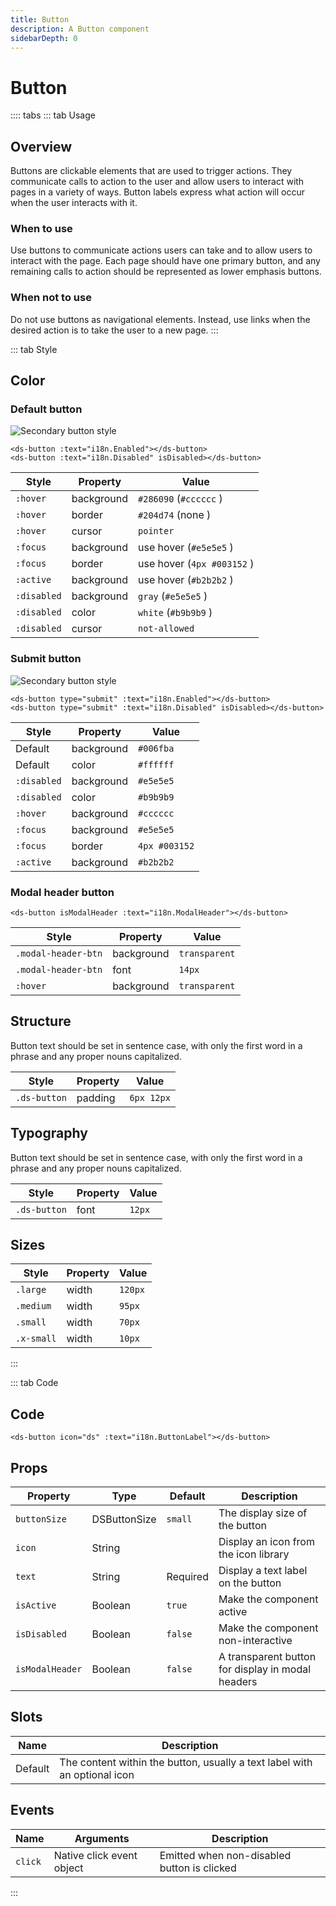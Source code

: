 ```yaml
---
title: Button
description: A Button component
sidebarDepth: 0
---
```


# Button

:::: tabs
::: tab Usage

## Overview

Buttons are clickable elements that are used to trigger actions. They communicate calls to action to the user and allow users to interact with pages in a variety of ways. Button labels express what action will occur when the user interacts with it.

### When to use

Use buttons to communicate actions users can take and to allow users to interact with the page. Each page should have one primary button, and any remaining calls to action should be represented as lower emphasis buttons.

### When not to use

Do not use buttons as navigational elements. Instead, use links when the desired action is to take the user to a new page.
:::

::: tab Style

## Color

### Default button

<img src="/images/guide/components/button/style-default-button.svg" class="zoomable" alt="Secondary button style" />

```vue
<ds-button :text="i18n.Enabled"></ds-button>
<ds-button :text="i18n.Disabled" isDisabled></ds-button>
```

| Style          | Property         | Value  |
| -------------- | ---------------- | --------- |
| `:hover`       | background | `#286090` (`#cccccc` <Badge type="warning" text="Proposed"></Badge>) |
| `:hover`  | border | `#204d74` (none <Badge type="warning" text="Proposed"></Badge>) |
| `:hover` | cursor | `pointer` |
| `:focus`       | background | use hover (`#e5e5e5` <Badge type="warning" text="Proposed"></Badge>) |
| `:focus`       | border           | use hover (`4px #003152` <Badge type="warning" text="Proposed"></Badge>)  |
| `:active`      | background | use hover (`#b2b2b2` <Badge type="warning" text="Proposed"></Badge>) |
| `:disabled`    | background | `gray` (`#e5e5e5` <Badge type="warning" text="Proposed"></Badge>) |
| `:disabled`    | color       | `white` (`#b9b9b9` <Badge type="warning" text="Proposed"></Badge>) |
| `:disabled` | cursor | `not-allowed` |

### Submit button <Badge type="warning" text="Proposed"></Badge>

<img src="/images/guide/components/button/style-submit-button.svg" class="zoomable" alt="Secondary button style" />

```vue
<ds-button type="submit" :text="i18n.Enabled"></ds-button>
<ds-button type="submit" :text="i18n.Disabled" isDisabled></ds-button>
```

| Style          | Property         | Value  |
| -------------- | ---------------- | --------- |
| Default | background | `#006fba` |
| Default | color | `#ffffff` |
| `:disabled`    | background | `#e5e5e5` |
| `:disabled`    | color       | `#b9b9b9` |
| `:hover`       | background | `#cccccc` |
| `:focus`       | background | `#e5e5e5` |
| `:focus`       | border           | `4px #003152`  |
| `:active`      | background | `#b2b2b2` |

### Modal header button

```vue
<ds-button isModalHeader :text="i18n.ModalHeader"></ds-button>
```

| Style | Property | Value |
| ----- | -------- | ----- |
| `.modal-header-btn` | background | `transparent` |
| `.modal-header-btn` | font | `14px` |
| `:hover`       | background |`transparent` |

## Structure

Button text should be set in sentence case, with only the first word in a phrase and any proper nouns capitalized.

| Style | Property | Value |
| ----- | -------- | ----- |
| `.ds-button` | padding | `6px 12px` |

## Typography

Button text should be set in sentence case, with only the first word in a phrase and any proper nouns capitalized.

| Style | Property | Value |
| ----- | -------- | ----- |
| `.ds-button` | font | `12px` |

## Sizes

| Style | Property | Value |
| ----- | --- | --- |
| `.large` | width | `120px` |
| `.medium` | width | `95px` |
| `.small` | width | `70px` |
| `.x-small` | width | `10px` |

:::

::: tab Code

## Code

```vue
<ds-button icon="ds" :text="i18n.ButtonLabel"></ds-button>
```

## Props

| Property | Type    | Default | Description                                                                     |
| -------- | ------- | ------- | ------------------------------------------------------------------------------- |
| `buttonSize` | DSButtonSize | `small` | The display size of the button |
| `icon` | String | | Display an icon from the icon library |
| `text` | String | Required | Display a text label on the button |
| `isActive` | Boolean | `true` | Make the component active |
| `isDisabled` | Boolean | `false` | Make the component non-interactive |
| `isModalHeader` | Boolean | `false` | A transparent button for display in modal headers |

## Slots

| Name    | Description                                                  |
| ------- | ------------------------------------------------------------ |
| Default <Badge type="warning" text="Proposed"></Badge> | The content within the button, usually a text label with an optional icon |

## Events

| Name  | Arguments | Description |
| ----- | --------- | ----------- |
| `click` | Native click event object | Emitted when non-disabled button is clicked |

:::
